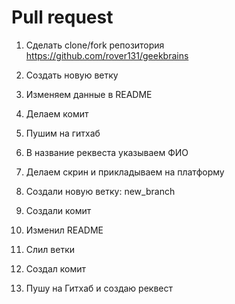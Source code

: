 # Pull request

1. Сделать clone/fork репозитория https://github.com/rover131/geekbrains
2. Создать новую ветку
3. Изменяем данные в README
4. Делаем комит
5. Пушим на гитхаб
6. В название реквеста указываем ФИО
7. Делаем скрин и прикладываем на платформу

8. Создали новую ветку: new_branch
9. Создали комит
10. Изменил README
11. Слил ветки
12. Создал комит

13. Пушу на Гитхаб и создаю реквест